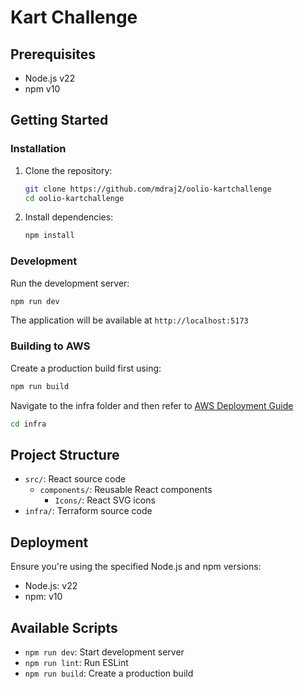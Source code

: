 # Kart Challenge

## Prerequisites

- Node.js v22
- npm v10

## Getting Started

### Installation

1. Clone the repository:

   ```bash
   git clone https://github.com/mdraj2/oolio-kartchallenge
   cd oolio-kartchallenge
   ```

2. Install dependencies:
   ```bash
   npm install
   ```

### Development

Run the development server:

```bash
npm run dev
```

The application will be available at `http://localhost:5173`

### Building to AWS

Create a production build first using:

```bash
npm run build
```

Navigate to the infra folder and then refer to [AWS Deployment Guide](https://github.com/mdraj2/oolio-kartchallenge/blob/main/infra/README.md)

```bash
cd infra
```

## Project Structure

- `src/`: React source code
  - `components/`: Reusable React components
    - `Icons/`: React SVG icons
- `infra/`: Terraform source code

## Deployment

Ensure you're using the specified Node.js and npm versions:

- Node.js: v22
- npm: v10

## Available Scripts

- `npm run dev`: Start development server
- `npm run lint`: Run ESLint
- `npm run build`: Create a production build

